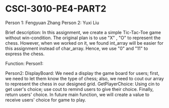 # CSCI-3010-PE4-PART2

Person 1: Fengyuan Zhang
Person 2: Yuxi Liu

Brief description: In this assignment, we create a simple Tic-Tac-Toe game without win-condition. The original plan is to use "X" , "O" to represent the chess. However, when we worked on it, we found int_array will be easier for this assignment instead of char_array. Hence, we use "0" and "11" to express the chess.

Function:
Person1: 

Person2:
DisplayBoard: We need a display the game board for users; first, we need to let them know the type of chess; also, we need to cout our array to represent the chess in our designed grid.
GetPlayerChoice: Using cin to get user's choice; use cout to remind users to give their choice. Finally, return users' choice. In future main function, we will create a value to receive users' choice for game to play. 
